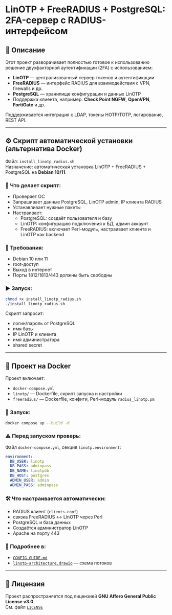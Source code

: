 # LinOTP + FreeRADIUS + PostgreSQL: 2FA-сервер с RADIUS-интерфейсом

## 📌 Описание

Этот проект разворачивает полностью готовое к использованию решение двухфакторной аутентификации (2FA) с использованием:

- **LinOTP** — централизованный сервер токенов и аутентификации
- **FreeRADIUS** — интерфейс RADIUS для взаимодействия с VPN, firewalls и др.
- **PostgreSQL** — хранилище конфигурации и данных LinOTP
- Поддержка клиента, например: **Check Point NGFW**, **OpenVPN**, **FortiGate** и др.

Поддерживается интеграция с LDAP, токены HOTP/TOTP, логирование, REST API.

---

## ⚙️ Скрипт автоматической установки (альтернатива Docker)

Файл: `install_linotp_radius.sh`  
Назначение: автоматическая установка LinOTP + FreeRADIUS + PostgreSQL на **Debian 10/11**.

### 🔄 Что делает скрипт:
- Проверяет ОС
- Запрашивает данные PostgreSQL, LinOTP admin, IP клиента RADIUS
- Устанавливает нужные пакеты
- Настраивает:
  - PostgreSQL: создаёт пользователя и базу
  - LinOTP: конфигурацию подключения к БД, админ аккаунт
  - FreeRADIUS: включает Perl-модуль, настраивает клиента и LinOTP как backend

### 🧪 Требования:
- Debian 10 или 11
- root-доступ
- Выход в интернет
- Порты 1812/1813/443 должны быть свободны

### ▶️ Запуск:

```bash
chmod +x install_linotp_radius.sh
./install_linotp_radius.sh
```

Скрипт запросит:
- логин/пароль от PostgreSQL
- имя базы
- IP LinOTP и клиента
- имя администратора
- shared secret

---

## 🐳 Проект на Docker

Проект включает:
- `docker-compose.yml`
- `linotp/` — Dockerfile, скрипт запуска и настройки
- `freeradius/` — Dockerfile, конфиги, Perl-модуль `radius_linotp.pm`

### 🚀 Запуск:

```bash
docker compose up --build -d
```

### ⚠️ Перед запуском проверь:
Файл `docker-compose.yml`, секция `linotp.environment`:

```yaml
environment:
  DB_USER: linotp
  DB_PASS: adminpass
  DB_NAME: linotpdb
  DB_HOST: postgres
  ADMIN_USER: admin
  ADMIN_PASS: adminpass
```

### 🛠️ Что настраивается автоматически:
- RADIUS клиент (`clients.conf`)
- связка FreeRADIUS ↔ LinOTP через Perl
- PostgreSQL и база данных
- Создаётся администратор LinOTP
- Apache на порту 443

### 🧾 Подробнее в:
- [`CONFIG_GUIDE.md`](CONFIG_GUIDE.md)
- [`linotp-architecture.drawio`](linotp-architecture.drawio) — схема потоков

---

## 📄 Лицензия

Проект распространяется под лицензией **GNU Affero General Public License v3.0**  
См. файл [`LICENSE`](LICENSE)
